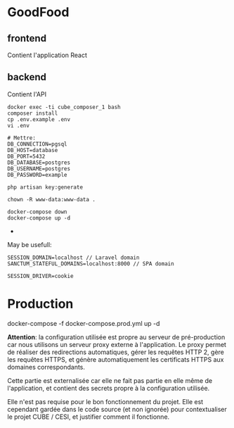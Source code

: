# GoodFood

## frontend

Contient l'application React

## backend

Contient l'API

```
docker exec -ti cube_composer_1 bash
composer install
cp .env.example .env
vi .env

# Mettre:
DB_CONNECTION=pgsql
DB_HOST=database
DB_PORT=5432
DB_DATABASE=postgres
DB_USERNAME=postgres
DB_PASSWORD=example

php artisan key:generate

chown -R www-data:www-data .

docker-compose down
docker-compose up -d

```

-

May be usefull:

```
SESSION_DOMAIN=localhost // Laravel domain
SANCTUM_STATEFUL_DOMAINS=localhost:8000 // SPA domain

SESSION_DRIVER=cookie
```

# Production

docker-compose -f docker-compose.prod.yml up -d

**Attention**: la configuration utilisée est propre au serveur de pré-production car nous utilisons un serveur proxy externe à l'application. Le proxy permet de réaliser des redirections automatiques, gérer les requêtes HTTP 2, gère les requêtes HTTPS, et génère automatiquement les certificats HTTPS aux domaines correspondants.

Cette partie est externalisée car elle ne fait pas partie en elle même de l'application, et contient des secrets propre à la configuration utilisée.

Elle n'est pas requise pour le bon fonctionnement du projet. Elle est cependant gardée dans le code source (et non ignorée) pour contextualiser le projet CUBE / CESI, et justifier comment il fonctionne.
